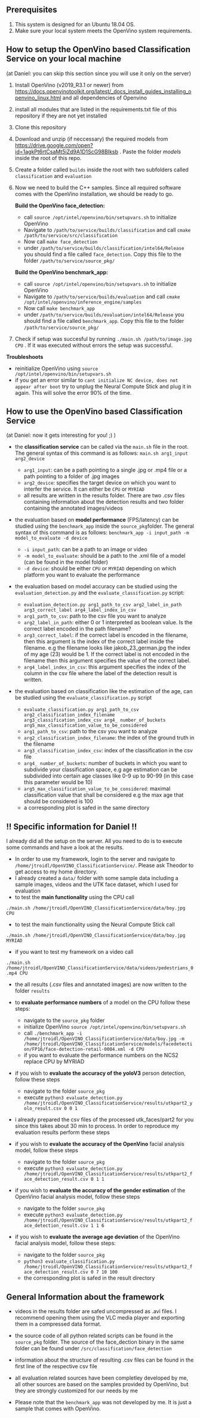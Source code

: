 ## Prerequisites
1. This system is designed for an Ubuntu 18.04 OS.
2. Make sure your local system meets the OpenVino system requirements.

## How to setup the OpenVino based Classification Service on your local machine 
(at Daniel: you can skip this section since you will use it only on the server)

  
1. Install OpenVino (v2019_R3.1 or newer) from https://docs.openvinotoolkit.org/latest/_docs_install_guides_installing_openvino_linux.html and all dependencies of Openvino
2. install all modules that are listed in the requirements.txt file of this repository if they are not yet installed
3. Clone this repository
4. Download and unzip (if neccessary) the required models from https://drive.google.com/open?id=1agkPt6rtCsaMt5iZd9A1D1ScG98BIksb . Paste the folder *models* inside the root of this repo.
5. Create a folder called `builds` inside the root with two subfolders called `classification` and `evaluation`
6. Now we need to build the C++ samples. Since all required software comes with the OpenVino installation, we should be ready to go.

    **Build the OpenVino face_detection:** 
    - call `source /opt/intel/openvino/bin/setupvars.sh` to initialize OpenVino
    - Navigate to `/path/to/service/builds/classification` and call `cmake /path/to/service/src/classification`
    - Now call `make face_detection`
    - under `/path/to/service/builds/classification/intel64/Release` you should find a file called `face_detection`. Copy this file to the folder `/path/to/service/source_pkg/`

    **Build the OpenVino benchmark_app:**
    - call `source /opt/intel/openvino/bin/setupvars.sh` to initialize OpenVino
    - Navigate to `/path/to/service/builds/evaluation` and call `cmake /opt/intel/openvino/inference_engine/samples`
    - Now call `make benchmark_app`
    - under `/path/to/service/builds/evaluation/intel64/Release` you should find a file called `benchmark_app`. Copy this file to the folder `/path/to/service/source_pkg/`

7. Check if setup was succesful by running `./main.sh /path/to/image.jpg CPU` . If it was executed without errors the setup was successful. 


**Troubleshoots**
 - reinitialize OpenVino using `source /opt/intel/openvino/bin/setupvars.sh`
 - if you get an error similar to `cant initialize NC device, does not appear after boot` try to unplug the Neural Compute Stick and plug it in again. This will solve the error 90% of the time.

## How to use the OpenVino based Classification Service
(at Daniel: now it gets interesting for you! ;) )

- the **classification service** can be called via the `main.sh` file in the root. The general syntax of this command is as follows: `main.sh arg1_input arg2_device`
    - `arg1_input`: can be a path pointing to a single .jpg or .mp4 file or a path pointing to a folder of .jpg images
    - `arg2_device`: specifies the target device on which you want to interfer the service. It can either be `CPU` or `MYRIAD`
    - all results are written in the results folder. There are two .csv files containing information about the detection results and two folder containing the annotated images/videos

- the evaluation based on **model performance** (FPS/latency) can be studied using the `benchmark_app` inside the `source_pkg`folder. The general syntax of this command is as follows: `benchmark_app -i input_path -m model_to_evaluate -d device`

    - `-i input_path`: can be a path to an image or video
    - `-m model_to_evaluate`: should be a path to the .xml file of a model (can be found in the model folder)
    - `-d device`: should be either `CPU` or `MYRIAD` depending on which platform you want to evaluate the performance

- the evaluation based on model accuracy can be studied using the `evaluation_detection.py` and the `evaluate_classification.py` script:

    - `evaluation_detection.py arg1_path_to_csv arg2_label_in_path arg3_correct_label arg4_label_index_in_csv`
    - `arg1_path_to_csv`: path to the csv file you want to analyze
    - `arg2_label_in_path`: either 0 or 1 interpreted as boolean value. Is the correct label encoded in the path filename?
    - `arg3_correct_label`: if the correct label is encoded in the filename, then this argument is the index of the correct label inside the filename. e.g the filename looks like jakob_23_german.jpg the index of my age (23) would be 1. If the correct label is not encoded in the filename then this argument specifies the value of the correct label.
    - `arg4_label_index_in_csv`: this argument specifies the index of the column in the csv file where the label of the detection result is written.
- the evaluation based on classification like the estimation of the age, can be studied using the `evaluate_classification.py` script
    - `evaluate_classification.py arg1_path_to_csv arg2_classification_index_filename arg3_classification_index_csv arg4_ number_of_buckets arg5_max_classification_value_to_be_considered`
    - `arg1_path_to_csv`: path to the csv you want to analyze
    - `arg2_classification_index_filename`: the index of the ground truth in the filename
    - `arg3_classification_index_csv`: index of the classification in the csv file 
    - `arg4_ number_of_buckets`: number of buckets in which you want to subdivide your classification space, e.g age estimation can be subdivided into certain age classes like 0-9 up to 90-99 (in this case this parameter would be 10)
    - `arg5_max_classification_value_to_be_considered`: maximal classification value that shall be considered e.g the max age that should be considered is 100
    - a corresponding plot is safed in the same directory

## !! Specific information for Daniel !!
I already did all the setup on the server. All you need to do is to execute some commands and have a look at the results.

- In order to use my framework, login to the server and navigate to `/home/jtroidl/OpenVINO_ClassificationService/`. Please ask Theodor to get access to my home directory. 
- I already created a `data/` folder with some sample data including a sample images, videos and the UTK face dataset, which I used for evaluation
- to test the **main functionality** using the CPU call

`./main.sh /home/jtroidl/OpenVINO_ClassificationService/data/boy.jpg CPU`
- to test the main functionality using the Neural Compute Stick call

`./main.sh /home/jtroidl/OpenVINO_ClassificationService/data/boy.jpg MYRIAD`

- if you want to test my framework on a video call

`./main.sh /home/jtroidl/OpenVINO_ClassificationService/data/videos/pedestrians_0.mp4 CPU`

- the all results (.csv files and annotated images) are now written to the folder `results`

- to **evaluate performance numbers** of a model on the CPU follow these steps:
    - navigate to the `source_pkg` folder 
    - initialize OpenVino `source /opt/intel/openvino/bin/setupvars.sh`
    - call `./benchmark_app -i /home/jtroidl/OpenVINO_ClassificationService/data/boy.jpg -m /home/jtroidl/OpenVINO_ClassificationService/models/facedetection/FP16/face-detection-retail-0004.xml -d CPU`
    - if you want to evaluate the performance numbers on the NCS2 replace CPU by MYRIAD

- if you wish to **evaluate the accuracy of the yoloV3** person detection, follow these steps
    - navigate to the folder `source_pkg`
    - execute `python3 evaluate_detection.py /home/jtroidl/OpenVINO_ClassificationService/results/utkpart2_yolo_result.csv 0 0 1`
- i already prepared the csv files of the processed utk_faces/part2 for you since this takes about 30 min to process. In order to reproduce my evaluation results perform these steps

- if you wish to **evaluate the accuracy of the OpenVino** facial analysis model, follow these steps
    - navigate to the folder `source_pkg`
    - execute `python3 evaluate_detection.py /home/jtroidl/OpenVINO_ClassificationService/results/utkpart2_face_detection_result.csv 0 1 1`
- if you wish to **evaluate the accuracy of the gender estimation** of the OpenVino facial analysis model, follow these steps
    - navigate to the folder `source_pkg`
    - execute `python3 evaluate_detection.py /home/jtroidl/OpenVINO_ClassificationService/results/utkpart2_face_detection_result.csv 1 1 6`

- if you wish to **evaluate the average age deviation** of the OpenVino facial analysis model, follow these steps:
    - navigate to the folder `source_pkg`
    - `python3 evaluate_classification.py /home/jtroidl/OpenVINO_ClassificationService/results/utkpart2_face_detection_result.csv 0 7 10 100` 
    - the corresponding plot is safed in the result directory


## General Information about the framework 

- videos in the results folder are safed uncompressed as .avi files. I recommend opening them using the VLC media player and exporting them in a compressed data format.

 - the source code of all python related scripts can be found in the `source_pkg` folder. The source of the face_dection binary in the same folder can be found under `/src/classification/face_detection`

- information about the structure of resulting .csv files can be found in the first line of the respective csv file

- all evaluation related sources have been completley developed by me, all other sources are based on the samples provided by OpenVino, but they are strongly customized for our needs by me

- Please note that the `benchmark_app` was not developed by me. It is just a sample that comes with OpenVino.

